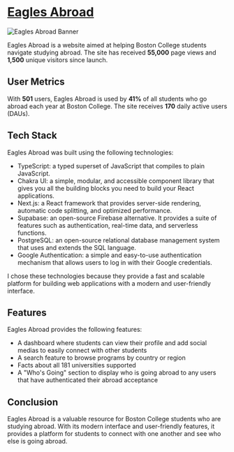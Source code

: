 # [Eagles Abroad](https://eaglesabroad.com)

![Eagles Abroad Banner](./eagles-abroad/public/og-image.png)

Eagles Abroad is a website aimed at helping Boston College students navigate studying abroad. The site has received **55,000** page views and **1,500** unique visitors since launch. 

## User Metrics

With **501** users, Eagles Abroad is used by **41%** of all students who go abroad each year at Boston College. The site receives **170** daily active users (DAUs).

## Tech Stack

Eagles Abroad was built using the following technologies:

- TypeScript: a typed superset of JavaScript that compiles to plain JavaScript.
- Chakra UI: a simple, modular, and accessible component library that gives you all the building blocks you need to build your React applications.
- Next.js: a React framework that provides server-side rendering, automatic code splitting, and optimized performance.
- Supabase: an open-source Firebase alternative. It provides a suite of features such as authentication, real-time data, and serverless functions.
- PostgreSQL: an open-source relational database management system that uses and extends the SQL language.
- Google Authentication: a simple and easy-to-use authentication mechanism that allows users to log in with their Google credentials.

I chose these technologies because they provide a fast and scalable platform for building web applications with a modern and user-friendly interface.

## Features

Eagles Abroad provides the following features:

- A dashboard where students can view their profile and add social medias to easily connect with other students
- A search feature to browse programs by country or region
- Facts about all 181 universities supported
- A "Who's Going" section to display who is going abroad to any users that have authenticated their abroad acceptance

## Conclusion

Eagles Abroad is a valuable resource for Boston College students who are studying abroad. With its modern interface and user-friendly features, it provides a platform for students to connect with one another and see who else is going abroad.
